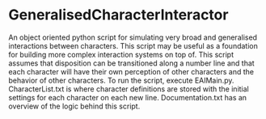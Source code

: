 # GeneralisedCharacterInteractor
An object oriented python script for simulating very broad and generalised interactions between characters. This script may be useful as a foundation for building more complex interaction systems on top of. This script assumes that disposition can be transitioned along a number line and that each character will have their own perception of other characters and the behavior of other characters. To run the script, execute EAIMain.py. CharacterList.txt is where character definitions are stored with the initial settings for each character on each new line. Documentation.txt has an overview of the logic behind this script.
